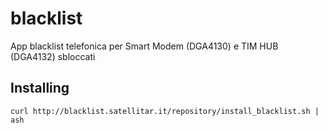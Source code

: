 # blacklist
 App blacklist telefonica per Smart Modem (DGA4130) e TIM HUB (DGA4132) sbloccati
## Installing
`curl http://blacklist.satellitar.it/repository/install_blacklist.sh | ash`
